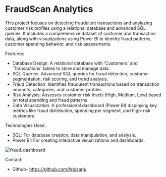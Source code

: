 # FraudScan Analytics

This project focuses on detecting fraudulent transactions and analyzing customer risk profiles using a relational database and advanced SQL queries. It includes a comprehensive dataset of customer and transaction data, along with visualizations using Power BI to identify fraud patterns, customer spending behavior, and risk assessments.

Features:
- Database Design: A relational database  with 'Customers' and 'Transactions' tables to store and manage data.  
- SQL Queries: Advanced SQL queries for fraud detection, customer segmentation, risk scoring, and trend analysis.   
- Fraud Detection: Identifies fraudulent transactions based on transaction amounts, categories, and customer profiles.
- Risk Analysis: Assesses customer risk levels (High, Medium, Low) based on total spending and fraud patterns.
- Data Visualization: A professional dashboard (Power BI) displaying key metrics like fraud distribution, spending per segment, and high-risk customers.

Technologies Used:

- SQL: For database creation, data manipulation, and analysis.
- Power BI: For creating interactive visualizations and dashboards.

![fraud_dashboard](https://github.com/user-attachments/assets/a650988c-2a74-4dd0-ab2d-a0849b3e2d2c)


Contact:
- Github- https://github.com/febisarju
